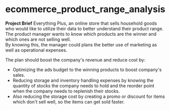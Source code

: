 # ecommerce_product_range_analysis

<b>Project Brief</b>
Everything Plus, an online store that sells household goods who would like to utilize their data to better understand their product range.<br>
The product manager wants to know which products are the winner and which ones are not selling well.<br>
By knowing this, the manager could plans the better use of marketing as well as operational expenses.

The plan should boost the company's revenue and reduce cost by:
- Optimizing the ads budget to the winning products to boost company's sales.
- Reducing storage and inventory handling expenses by knowing the quantity of stocks the company needs to hold and the reorder point when the company needs to replenish their stocks.
- Also reducing the storage cost by creating a promo or discount for items which don't sell well, so the items can get sold faster.
